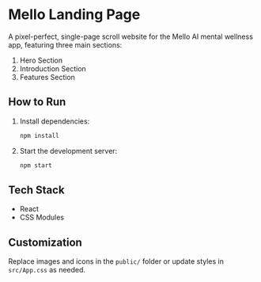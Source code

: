 # Mello Landing Page

A pixel-perfect, single-page scroll website for the Mello AI mental wellness app, featuring three main sections:

1. Hero Section
2. Introduction Section
3. Features Section

## How to Run

1. Install dependencies:
   ```bash
   npm install
   ```
2. Start the development server:
   ```bash
   npm start
   ```

## Tech Stack
- React
- CSS Modules

## Customization
Replace images and icons in the `public/` folder or update styles in `src/App.css` as needed.
